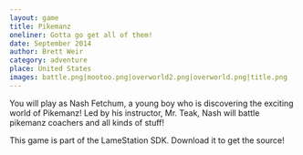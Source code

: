 ```yaml
---
layout: game
title: Pikemanz
oneliner: Gotta go get all of them!
date: September 2014
author: Brett Weir
category: adventure
place: United States
images: battle.png|mootoo.png|overworld2.png|overworld.png|title.png
---
```


You will play as Nash Fetchum, a young boy who is discovering the exciting world of Pikemanz! Led by his instructor, Mr. Teak, Nash will battle pikemanz coachers and all kinds of stuff!

This game is part of the LameStation SDK. Download it to get the source!

